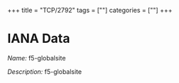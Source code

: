 +++
title = "TCP/2792"
tags = [""]
categories = [""]
+++

# IANA Data

_Name:_ f5-globalsite

_Description:_ f5-globalsite

